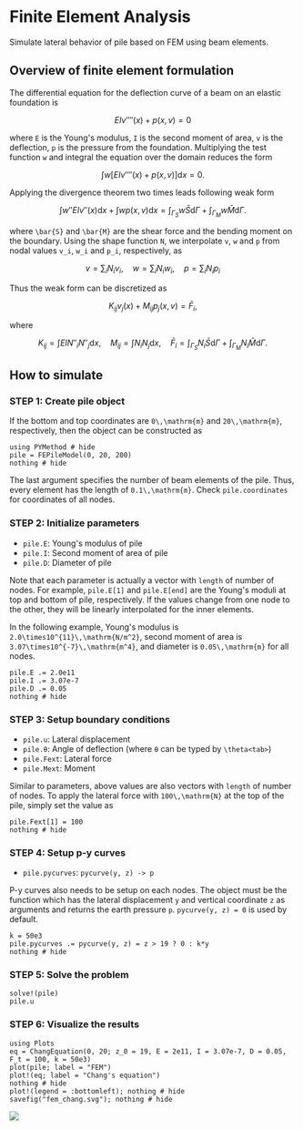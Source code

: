 # Finite Element Analysis

Simulate lateral behavior of pile based on FEM using beam elements.

## Overview of finite element formulation

The differential equation for the deflection curve of a beam on an elastic foundation is

```math
EIv''''(x) + p(x,v) = 0
```

where ``E`` is the Young's modulus, ``I`` is the second moment of area, ``v`` is the deflection,
``p`` is the pressure from the foundation.
Multiplying the test function ``w`` and integral the equation over the domain reduces the form

```math
\int w \left[ EIv''''(x) + p(x,v) \right] \mathrm{d}x = 0.
```

Applying the divergence theorem two times leads following weak form

```math
\int w'' EIv''(x) \mathrm{d}x + \int w p(x,v) \mathrm{d}x =
    \int_{\Gamma_S} w \bar{S} \mathrm{d}\Gamma + \int_{\Gamma_M} w \bar{M} \mathrm{d}\Gamma.
```

where ``\bar{S}`` and ``\bar{M}`` are the shear force and the bending moment on the boundary.
Using the shape function ``N``, we interpolate ``v``, ``w`` and ``p`` from nodal values ``v_i``, ``w_i`` and ``p_i``, respectively, as

```math
v = \sum_i N_i v_i,\quad
w = \sum_i N_i w_i,\quad
p = \sum_i N_i p_i
```

Thus the weak form can be discretized as

```math
K_{ij} v_j(x) + M_{ij} p_j(x,v) = \bar{F}_i,
```

where

```math
K_{ij} = \int EI N''_i N''_j \mathrm{d}x,\quad M_{ij} = \int N_i N_j \mathrm{d}x,\quad
    \bar{F}_i = \int_{\Gamma_S} N_i \bar{S} \mathrm{d}\Gamma + \int_{\Gamma_M} N_i \bar{M} \mathrm{d}\Gamma.
```

## How to simulate

### STEP 1: Create pile object

If the bottom and top coordinates are ``0\,\mathrm{m}`` and ``20\,\mathrm{m}``, respectively,
then the object can be constructed as

```@example pile
using PYMethod # hide
pile = FEPileModel(0, 20, 200)
nothing # hide
```

The last argument specifies the number of beam elements of the pile.
Thus, every element has the length of ``0.1\,\mathrm{m}``.
Check `pile.coordinates` for coordinates of all nodes.

### STEP 2: Initialize parameters

* `pile.E`: Young's modulus of pile
* `pile.I`: Second moment of area of pile
* `pile.D`: Diameter of pile

Note that each parameter is actually a vector with `length` of number of nodes.
For example, `pile.E[1]` and `pile.E[end]` are the Young's moduli at top and bottom of pile, respectively.
If the values change from one node to the other, they will be linearly interpolated for the inner elements.

In the following example, Young's modulus is ``2.0\times10^{11}\,\mathrm{N/m^2}``,
second moment of area is ``3.07\times10^{-7}\,\mathrm{m^4}``,
and diameter is ``0.05\,\mathrm{m}`` for all nodes.

```@example pile
pile.E .= 2.0e11
pile.I .= 3.07e-7
pile.D .= 0.05
nothing # hide
```

### STEP 3: Setup boundary conditions

* `pile.u`: Lateral displacement
* `pile.θ`: Angle of deflection (where `θ` can be typed by `\theta<tab>`)
* `pile.Fext`: Lateral force
* `pile.Mext`: Moment

Similar to parameters, above values are also vectors with `length` of number of nodes.
To apply the lateral force with ``100\,\mathrm{N}`` at the top of the pile, simply set the value as

```@example pile
pile.Fext[1] = 100
nothing # hide
```

### STEP 4: Setup p-y curves

* `pile.pycurves`: `pycurve(y, z) -> p`

P-y curves also needs to be setup on each nodes.
The object must be the function which has the lateral displacement `y` and
vertical coordinate `z` as arguments and returns the earth pressure `p`.
`pycurve(y, z) = 0` is used by default.

```@example pile
k = 50e3
pile.pycurves .= pycurve(y, z) = z > 19 ? 0 : k*y
nothing # hide
```

### STEP 5: Solve the problem

```@example pile
solve!(pile)
pile.u
```

### STEP 6: Visualize the results

```@example pile
using Plots
eq = ChangEquation(0, 20; z_0 = 19, E = 2e11, I = 3.07e-7, D = 0.05, F_t = 100, k = 50e3)
plot(pile; label = "FEM")
plot!(eq; label = "Chang's equation")
nothing # hide
plot!(legend = :bottomleft); nothing # hide
savefig("fem_chang.svg"); nothing # hide
```

![](fem_chang.svg)
